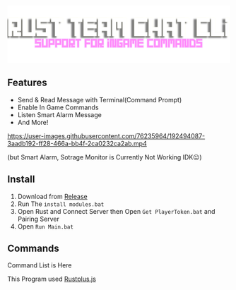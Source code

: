 <p align="center">
<img src="./src/github/1.png" width="800"></a>
</p>

## Features
- Send & Read Message with Terminal(Command Prompt)
- Enable In Game Commands
- Listen Smart Alarm Message
- And More!  

https://user-images.githubusercontent.com/76235964/192494087-3aadb192-ff28-466a-bb4f-2ca0232ca2ab.mp4   

(but Smart Alarm, Sotrage Monitor is Currently Not Working IDK😐)

## Install
1. Download from [Release](https://github.com/AsutoraGG/Rust-TeamChat-CLI/releases/tag/Latest)
2. Run The ``install modules.bat``
3. Open Rust and Connect Server then Open ``Get PlayerToken.bat`` and Pairing Server
4. Open ``Run Main.bat``

## Commands
Command List is Here  


This Program used [Rustplus.js](https://github.com/liamcottle/rustplus.js)
